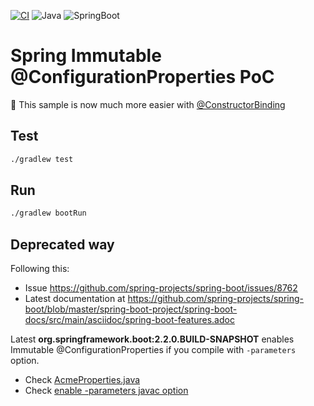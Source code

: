 [![CI](https://github.com/rogervinas/spring-immutable-configuration-properties/actions/workflows/gradle.yml/badge.svg?branch=master)](https://github.com/rogervinas/spring-immutable-configuration-properties/actions/workflows/gradle.yml)
![Java](https://img.shields.io/badge/Java-21-blue?labelColor=black)
![SpringBoot](https://img.shields.io/badge/SpringBoot-2.7.17-blue?labelColor=black)

# Spring Immutable @ConfigurationProperties PoC

🤩 This sample is now much more easier with [@ConstructorBinding](https://docs.spring.io/spring-boot/docs/current/api/org/springframework/boot/context/properties/ConstructorBinding.html)

## Test

```bash
./gradlew test
```

## Run

```bash
./gradlew bootRun
```

## Deprecated way

Following this:
* Issue https://github.com/spring-projects/spring-boot/issues/8762
* Latest documentation at  https://github.com/spring-projects/spring-boot/blob/master/spring-boot-project/spring-boot-docs/src/main/asciidoc/spring-boot-features.adoc

Latest **org.springframework.boot:2.2.0.BUILD-SNAPSHOT** enables Immutable @ConfigurationProperties if you compile with `-parameters` option.
* Check [AcmeProperties.java](https://github.com/rogervinas/spring-immutable-configuration-properties/blob/master/src/main/java/com/acme/AcmeProperties.java)
* Check [enable -parameters javac option](https://github.com/rogervinas/spring-immutable-configuration-properties/blob/master/build.gradle#L26)


